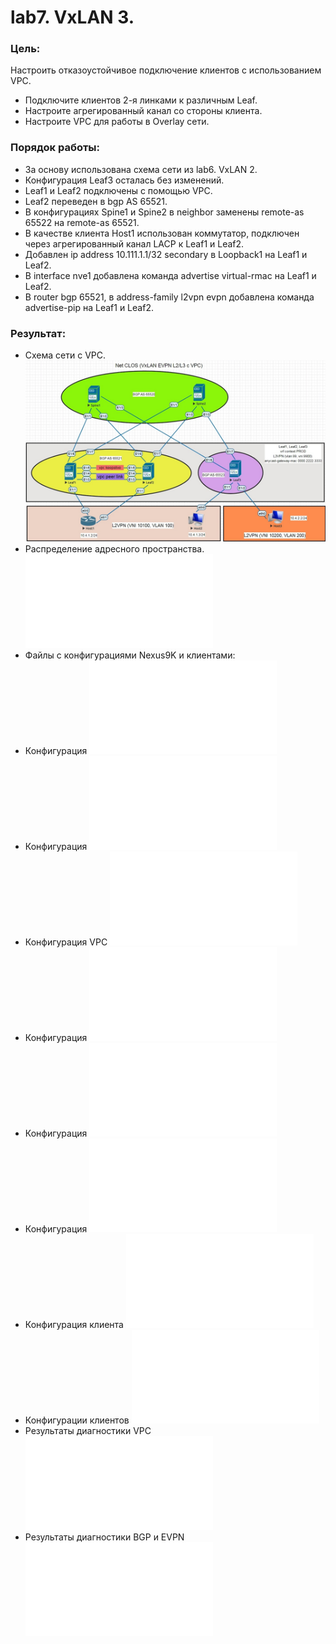 # lab7. VxLAN 3.
### Цель: 
Настроить отказоустойчивое подключение клиентов с использованием VPC.
- Подключите клиентов 2-я линками к различным Leaf.
- Настроите агрегированный канал со стороны клиента.
- Настроите VPC для работы в Overlay сети.
### Порядок работы:
- За основу использована схема сети из lab6. VxLAN 2.
- Конфигурация Leaf3 осталась без изменений.
- Leaf1 и Leaf2 подключены с помощью VPC. 
- Leaf2 переведен в bgp AS 65521.
- В конфигурациях Spine1 и Spine2 в neighbor заменены remote-as 65522 на remote-as 65521. 
- В качестве клиента Host1 использован коммутатор, подключен через агрегированный канал LACP к Leaf1 и Leaf2.
- Добавлен ip address 10.111.1.1/32 secondary в Loopback1 на Leaf1 и Leaf2.
- В interface nve1 добавлена команда advertise virtual-rmac на Leaf1 и Leaf2.
- В router bgp 65521, в address-family l2vpn evpn добавлена команда advertise-pip на Leaf1 и Leaf2.
### Результат:
- Схема сети с VPC.
![Схема сети с VPC](Схема%20VXLAN%20с%20VPC.jpg)
- Распределение адресного пространства.
![Адресное пространство](Распределение%20адресного%20пространства.md)
- Файлы с конфигурациями Nexus9K и клиентами:
- Конфигурация
![Spine1](Spine1_config.txt)
- Конфигурация
![Spine2](Spine2_config.txt)
- Конфигурация VPC
![для Leaf1 и Leaf2](vpc_config.txt)
- Конфигурация
![Leaf1](Leaf1_config.txt)
- Конфигурация
![Leaf2](Leaf2_config.txt)
- Конфигурация
![Leaf3](Leaf3_config.txt)
- Конфигурация клиента
![Host1](Host1_config.txt)
- Конфигурации клиентов
![Hosts2-3](Hosts.txt)
- Результаты диагностики VPC
![Вывод команд](Diagnostic%20vpc.txt)
- Результаты диагностики BGP и EVPN
![Вывод команд](Diagnostic%20BGP.txt)
